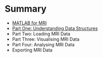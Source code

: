 # Summary

* [MATLAB for MRI](README.md)
* [Part One: Understanding Data Structures](part_one_understanding_data_structures.md)
* Part Two: Loading MRI Data
* Part Three: Visualising MRI Data
* Part Four: Analysing MRI Data
* Exporting MRI Data

